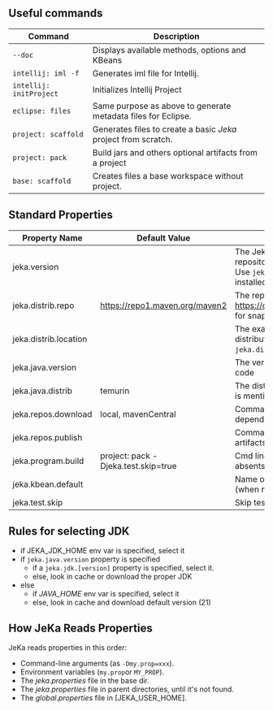 ## Useful commands

| Command                 | Description                                                    |
|-------------------------|----------------------------------------------------------------|
| `--doc`                 | Displays available methods, options and KBeans                 |
| `intellij: iml -f`      | Generates iml file for Intellij.                               |
| `intellij: initProject` | Initializes Intellij Project                                   |
| `eclipse: files`        | Same purpose as above to generate metadata files for Eclipse.  |
| `project: scaffold`     | Generates files to create a basic _Jeka_ project from scratch. |
| `project: pack`         | Build jars and others optional artifacts from a project        |
| `base: scaffold`        | Creates files a base workspace without project.                |

## Standard Properties

| Property Name         | Default Value                       | Description                                                                                                                                                                            |
|-----------------------|-------------------------------------|----------------------------------------------------------------------------------------------------------------------------------------------------------------------------------------|
| jeka.version          |                                     | The Jeka version to use. It will be fetched from the repository specified in the `jeka.distrib.repo` property. Use `jeka.version=.` to force the use of the locally installed version. |
| jeka.distrib.repo     | https://repo1.maven.org/maven2      | The repo where to fetch JeKa versions. Use https://oss.sonatype.org/content/repositories/snapshots for snapshot versions                                                               |
| jeka.distrib.location |                                     | The exact location (file dir or url) to get the JeKa distribution. If set, both `jeka.version` and `jeka.distrib.repo` will be ignored.                                                |
| jeka.java.version     |                                     | The version of the JDK used to compile and run Java code                                                                                                                               |
| jeka.java.distrib     | temurin                             | The distribution of JDK to fetch when `jeka.java.version` is mentioned                                                                                                                 |
| jeka.repos.download   | local, mavenCentral                 | Comma separated string of repositories to fetch Maven dependencies. More details [here](reference-guide/execution-engine-properties/#repositories)                                     |
| jeka.repos.publish    |                                     | Comma separated string of repository to publish Maven artifacts. More details [here](reference-guide/execution-engine-properties/#repositories)                                        |
| jeka.program.build    | project: pack -Djeka.test.skip=true | Cmd line to execute to build project when exec files are absents                                                                                                                       |
| jeka.kbean.default    |                                     | Name or class name of the KBean to use as default (when none is specified)                                                                                                             |
| jeka.test.skip        |                                     | Skip tests when building projects or code bases.                                                                                                                                       |

## Rules for selecting JDK 

- if JEKA_JDK_HOME env var is specified, select it
- if `jeka.java.version` property is specified 
    - if a `jeka.jdk.[version]` property is specified, select it. 
    - else, look in cache or download the proper JDK
- else
    - if *JAVA_HOME* env var is specified, select it
    - else, look in cache and download default version (21)

## How JeKa Reads Properties
JeKa reads properties in this order:

- Command-line arguments (as `-Dmy.prop=xxx`).
- Environment variables (`my.prop`or `MY_PROP`).
- The *jeka.properties* file in the base dir.
- The *jeka.properties* file in parent directories, until it's not found.
- The *global.properties* file in [JEKA_USER_HOME].